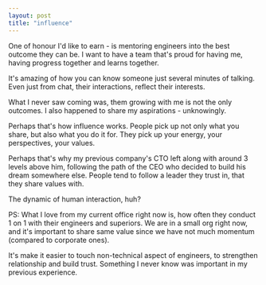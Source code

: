 ```yaml
---
layout: post
title: "influence"
--- 
```


One of honour I'd like to earn - is mentoring engineers into the best outcome they can be. I want to have a team that's proud for having me, having progress together and learns together.

It's amazing of how you can know someone just several minutes of talking. Even just from chat, their interactions, reflect their interests.

What I never saw coming was, them growing with me is not the only outcomes. I also happened to share my aspirations - unknowingly.

Perhaps that's how influence works. People pick up not only what you share, but also what you do it for. They pick up your energy, your perspectives, your values.

Perhaps that's why my previous company's CTO left along with around 3 levels above him, following the path of the CEO who decided to build his dream somewhere else. People tend to follow a leader they trust in, that they share values with.

The dynamic of human interaction, huh?

PS: What I love from my current office right now is, how often they conduct 1 on 1 with their engineers and superiors. We are in a small org right now, and it's important to share same value since we have not much momentum (compared to corporate ones).

It's make it easier to touch non-technical aspect of engineers, to strengthen relationship and build trust. Something I never know was important in my previous experience.
